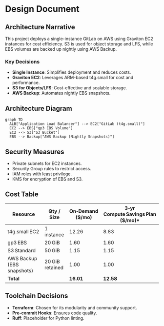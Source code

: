 # Design Document

## Architecture Narrative
This project deploys a single-instance GitLab on AWS using Graviton EC2 instances for cost efficiency. S3 is used for object storage and LFS, while EBS volumes are backed up nightly using AWS Backup.

### Key Decisions
- **Single Instance**: Simplifies deployment and reduces costs.
- **Graviton EC2**: Leverages ARM-based t4g.small for cost and performance.
- **S3 for Objects/LFS**: Cost-effective and scalable storage.
- **AWS Backup**: Automates nightly EBS snapshots.

## Architecture Diagram
```mermaid
graph TD
  ALB["Application Load Balancer"] --> EC2["GitLab (t4g.small)"]
  EC2 --> EBS["gp3 EBS Volume"]
  EC2 --> S3["S3 Bucket"]
  EBS --> Backup["AWS Backup (Nightly Snapshots)"]
```

## Security Measures
- Private subnets for EC2 instances.
- Security Group rules to restrict access.
- IAM roles with least privilege.
- KMS for encryption of EBS and S3.

## Cost Table
| Resource                           | Qty / Size         | On‑Demand ($/mo) | 3‑yr Compute Savings Plan ($/mo)* |
|------------------------------------|--------------------|------------------|----------------------------------|
| t4g.small EC2                      | 1 instance         | 12.26            | 8.83                             |
| gp3 EBS                            | 20 GiB             | 1.60             | 1.60                             |
| S3 Standard                        | 50 GiB             | 1.15             | 1.15                             |
| AWS Backup (EBS snapshots)         | 20 GiB retained    | 1.00             | 1.00                             |
| **Total**                          |                    | **16.01**        | **12.58**                        |

## Toolchain Decisions
- **Terraform**: Chosen for its modularity and community support.
- **Pre-commit Hooks**: Ensures code quality.
- **Ruff**: Placeholder for Python linting.
